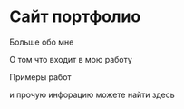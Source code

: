 # Сайт портфолио
Больше обо мне 

О том что входит в мою работу  

Примеры работ 

и прочую инфорацию можете найти здесь 
